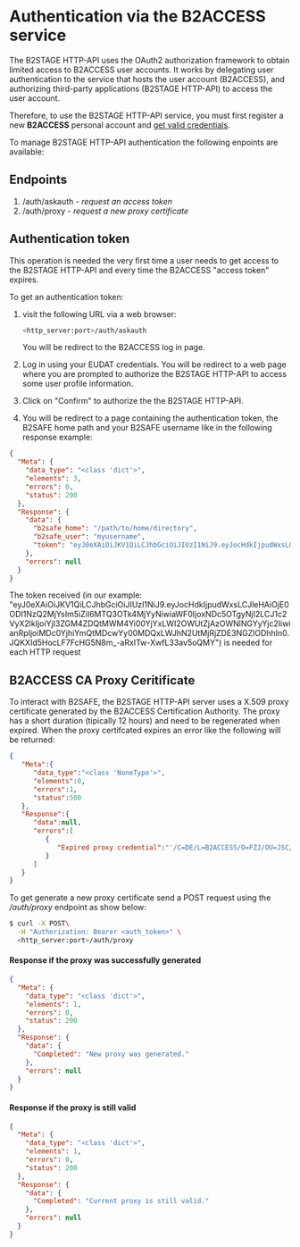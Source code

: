# Authentication via the B2ACCESS service ##

The B2STAGE HTTP-API uses the OAuth2 authorization framework to obtain limited access to B2ACCESS user accounts. It works by delegating user authentication to the service that hosts the user account (B2ACCESS), and authorizing third-party applications (B2STAGE HTTP-API) to access the user account.

Therefore, to use the B2STAGE HTTP-API service, you must first register a new **B2ACCESS** personal account and [get valid credentials](https://unity.eudat-aai.fz-juelich.de:8443/home/home).

To manage B2STAGE HTTP-API authentication the following enpoints are available:

## Endpoints ##
1. /auth/askauth - *request an access token*
2. /auth/proxy - *request a new proxy certificate*

## Authentication token ##
This operation is needed the very first time a user needs to get access to the B2STAGE HTTP-API and every time the B2ACCESS "access token" expires.

To get an authentication token:

1. visit the following URL via a web browser:

    ```bash
    <http_server:port>/auth/askauth
    ```

    You will be redirect to the B2ACCESS log in page.

2. Log in using your EUDAT credentials. You will be redirect to a web page where you are prompted to authorize the B2STAGE HTTP-API to access some user profile information.

3. Click on "Confirm" to authorize the the B2STAGE HTTP-API.

4. You will be redirect to a page containing the authentication token, the B2SAFE home path and your B2SAFE username like in the following response example:

```json
{
  "Meta": {
    "data_type": "<class 'dict'>",
    "elements": 3,
    "errors": 0,
    "status": 200
  },
  "Response": {
    "data": {
      "b2safe_home": "/path/to/home/directory",
      "b2safe_user": "myusername",
      "token": "eyJ0eXAiOiJKV1QiLCJhbGciOiJIUzI1NiJ9.eyJocHdkIjpudWxsLCJleHAiOjE0ODI1NzQ2MjYsIm5iZiI6MTQ3OTk4MjYyNiwiaWF0IjoxNDc5OTgyNjI2LCJ1c2VyX2lkIjoiYjI3ZGM4ZDQtMWM4Yi00YjYxLWI2OWUtZjAzOWNlNGYyYjc2IiwianRpIjoiMDc0YjhiYmQtMDcwYy00MDQxLWJhN2UtMjRjZDE3NGZlODhhIn0.JQKXId5HocLF7FcHG5N8m_-aRxITw-XwfL33av5oQMY"
    },
    "errors": null
  }
}

```

The token received (in our example:
"eyJ0eXAiOiJKV1QiLCJhbGciOiJIUzI1NiJ9.eyJocHdkIjpudWxsLCJleHAiOjE0ODI1NzQ2MjYsIm5iZiI6MTQ3OTk4MjYyNiwiaWF0IjoxNDc5OTgyNjI2LCJ1c2VyX2lkIjoiYjI3ZGM4ZDQtMWM4Yi00YjYxLWI2OWUtZjAzOWNlNGYyYjc2IiwianRpIjoiMDc0YjhiYmQtMDcwYy00MDQxLWJhN2UtMjRjZDE3NGZlODhhIn0.JQKXId5HocLF7FcHG5N8m_-aRxITw-XwfL33av5oQMY") is needed for each HTTP request


## B2ACCESS CA Proxy Ceritificate
To interact with B2SAFE, the B2STAGE HTTP-API server uses a X.509 proxy certificate generated by the B2ACCESS Certification Authority. The proxy has a short duration (tipically 12 hours) and need to be regenerated when expired.
When the proxy certifcated expires an error like the following will be returned:
```json
{
   "Meta":{
      "data_type":"<class 'NoneType'>",
      "elements":0,
      "errors":1,
      "status":500
   },
   "Response":{
      "data":null,
      "errors":[
         {
            "Expired proxy credential":"'/C=DE/L=B2ACCESS/O=FZJ/OU=JSC/CN=e280fe69-3753-4061-9d9d-c52aa34324eb/CN=Name Surnmae' became invalid 675 minutes ago.\nTo refresh the proxy make 'POST' on URI '/auth/proxy'"
         }
      ]
   }
}
```

To get generate a new proxy certificate send a POST request using the */auth/proxy* endpoint as show below:
```bash
$ curl -X POST\
  -H "Authorization: Bearer <auth_token>" \
  <http_server:port>/auth/proxy
```

#### Response if the proxy was successfully generated
```json
{
  "Meta": {
    "data_type": "<class 'dict'>",
    "elements": 1,
    "errors": 0,
    "status": 200
  },
  "Response": {
    "data": {
      "Completed": "New proxy was generated."
    },
    "errors": null
  }
}
```

#### Response if the proxy is still valid
```json
{
  "Meta": {
    "data_type": "<class 'dict'>",
    "elements": 1,
    "errors": 0,
    "status": 200
  },
  "Response": {
    "data": {
      "Completed": "Current proxy is still valid."
    },
    "errors": null
  }
}
```